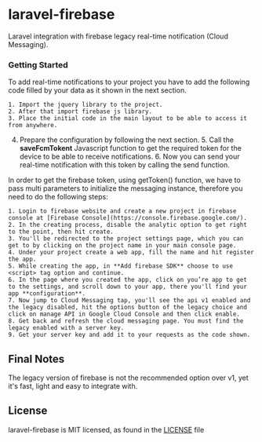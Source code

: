# laravel-firebase
Laravel integration with firebase legacy real-time notification (Cloud Messaging).


### Getting Started
To add real-time notifications to your project you have to add the following code filled by your data as it shown in the next section.

	1. Import the jquery library to the project.
	2. After that import firebase js library.
	3. Place the initial code in the main layout to be able to access it from anywhere.
  4. Prepare the configuration by following the next section.
	5. Call the **saveFcmTokent** Javascript function to get the required token for the device to be able to receive notifications.
	6. Now you can send your real-time notification with this token by calling the send function.

In order to get the firebase token, using getToken() function, we have to pass multi parameters to initialize the messaging instance, therefore you need to do the following steps:

	1. Login to firebase website and create a new project in firebase console at [Firebase Console](https://console.firebase.google.com/).
	2. In the creating process, disable the analytic option to get right to the point, then hit create.
	3. You'll be redirected to the project settings page, which you can get to by clicking on the project name in your main console page.
	4. Under your project create a web app, fill the name and hit register the app.
	5. While creating the app, in **Add firebase SDK** choose to use <script> tag option and continue.
	6. In the page where you created the app, click on you’re app to get to the settings, and scroll down to your app, there you'll find your app **configuration**.
	7. Now jump to Cloud Messaging tap, you'll see the api v1 enabled and the legacy disabled, hit the options button of the legacy choice and click on manage API in Google Cloud Console and then click enable.
	8. Get back and refresh the cloud messaging page. You must find the legacy enabled with a server key.
	9. Get your server key and add it to your requests as the code shown.


## Final Notes
The legacy version of firebase is not the recommended option over v1, yet it's fast, light and easy to integrate with.

## License
 laravel-firebase is MIT licensed, as found in the [LICENSE](https://github.com/ritta-ibrahim/laravel-firebase/blob/HEAD/LICENSE) file
